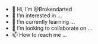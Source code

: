 - 👋 Hi, I’m @Brokendarted
- 👀 I’m interested in ...
- 🌱 I’m currently learning ...
- 💞️ I’m looking to collaborate on ...
- 📫 How to reach me ...

<!---
Brokendarted/Brokendarted is a ✨ special ✨ repository because its `README.md` (this file) appears on your GitHub profile.
You can click the Preview link to take a look at your changes.
--->
